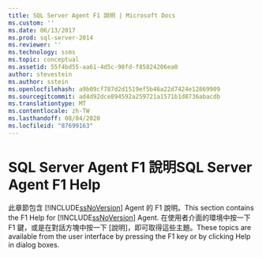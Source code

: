 ```yaml
---
title: SQL Server Agent F1 說明 | Microsoft Docs
ms.custom: ''
ms.date: 06/13/2017
ms.prod: sql-server-2014
ms.reviewer: ''
ms.technology: ssms
ms.topic: conceptual
ms.assetid: 55f4bd55-aa61-4d5c-98fd-f85824206ea0
author: stevestein
ms.author: sstein
ms.openlocfilehash: a9b09cf787d2d1519ef5b46a22d7424e12869909
ms.sourcegitcommit: ad4d92dce894592a259721a1571b1d8736abacdb
ms.translationtype: MT
ms.contentlocale: zh-TW
ms.lasthandoff: 08/04/2020
ms.locfileid: "87699163"
---
```

# <a name="sql-server-agent-f1-help"></a><span data-ttu-id="a7b81-102">SQL Server Agent F1 說明</span><span class="sxs-lookup"><span data-stu-id="a7b81-102">SQL Server Agent F1 Help</span></span>
  <span data-ttu-id="a7b81-103">此章節包含 [!INCLUDE[ssNoVersion](../../includes/ssnoversion-md.md)] Agent 的 F1 說明。</span><span class="sxs-lookup"><span data-stu-id="a7b81-103">This section contains the F1 Help for [!INCLUDE[ssNoVersion](../../includes/ssnoversion-md.md)] Agent.</span></span> <span data-ttu-id="a7b81-104">在使用者介面的環境中按一下 F1 鍵，或是在對話方塊中按一下 [說明]，即可取得這些主題。</span><span class="sxs-lookup"><span data-stu-id="a7b81-104">These topics are available from the user interface by pressing the F1 key or by clicking Help in dialog boxes.</span></span>  
  
  
